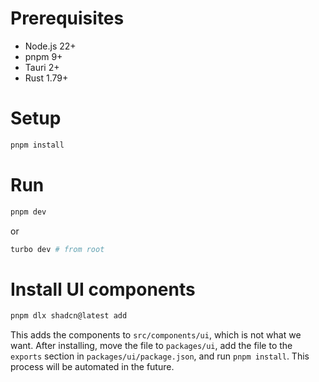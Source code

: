 # Prerequisites

- Node.js 22+
- pnpm 9+
- Tauri 2+
- Rust 1.79+

# Setup

```bash
pnpm install
```

# Run

```bash
pnpm dev
```

or

```bash
turbo dev # from root
```

# Install UI components

```bash
pnpm dlx shadcn@latest add
```

This adds the components to `src/components/ui`, which is not what we want. After installing, move the file to `packages/ui`, add the file to the `exports` section in `packages/ui/package.json`, and run `pnpm install`. This process will be automated in the future.
